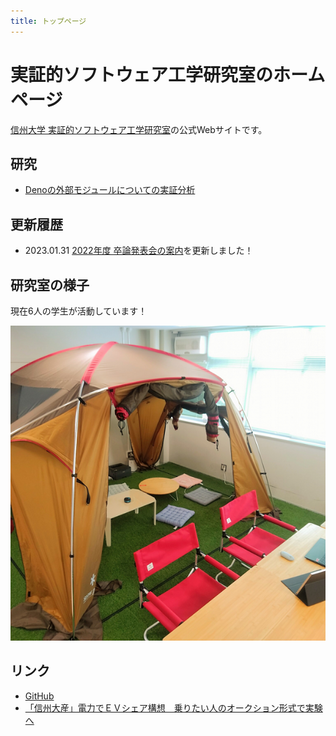 ```yaml
---
title: トップページ
---
```


# 実証的ソフトウェア工学研究室のホームページ

[信州大学 実証的ソフトウェア工学研究室](https://www.shinshu-u.ac.jp/faculty/engineering/eict/introduction/teacher/hata-hideaki.php)の公式Webサイトです。

## 研究

- [Denoの外部モジュールについての実証分析](./deno_research.md)

## 更新履歴

- 2023.01.31 [2022年度 卒論発表会の案内](./2022/presentation.md)を更新しました！



## 研究室の様子

現在6人の学生が活動しています！

![研究室の様子](./assets/lab.png)

## リンク

- [GitHub](https://github.com/piderlab/)
- [「信州大産」電力でＥＶシェア構想　乗りたい人のオークション形式で実験へ](https://www.shinmai.co.jp/news/article/CNTS2022010900118)

<br>
<br>
